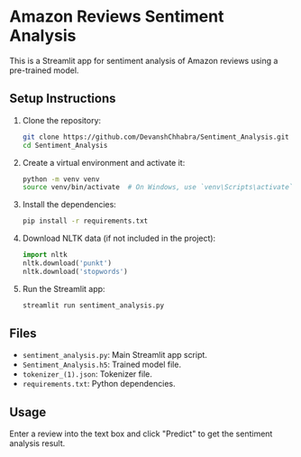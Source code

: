 # Amazon Reviews Sentiment Analysis

This is a Streamlit app for sentiment analysis of Amazon reviews using a pre-trained model.

## Setup Instructions

1. Clone the repository:
    ```sh
    git clone https://github.com/DevanshChhabra/Sentiment_Analysis.git
    cd Sentiment_Analysis
    ```

2. Create a virtual environment and activate it:
    ```sh
    python -m venv venv
    source venv/bin/activate  # On Windows, use `venv\Scripts\activate`
    ```

3. Install the dependencies:
    ```sh
    pip install -r requirements.txt
    ```

4. Download NLTK data (if not included in the project):
    ```python
    import nltk
    nltk.download('punkt')
    nltk.download('stopwords')
    ```

5. Run the Streamlit app:
    ```sh
    streamlit run sentiment_analysis.py
    ```

## Files

- `sentiment_analysis.py`: Main Streamlit app script.
- `Sentiment_Analysis.h5`: Trained model file.
- `tokenizer_(1).json`: Tokenizer file.
- `requirements.txt`: Python dependencies.

## Usage

Enter a review into the text box and click "Predict" to get the sentiment analysis result.
